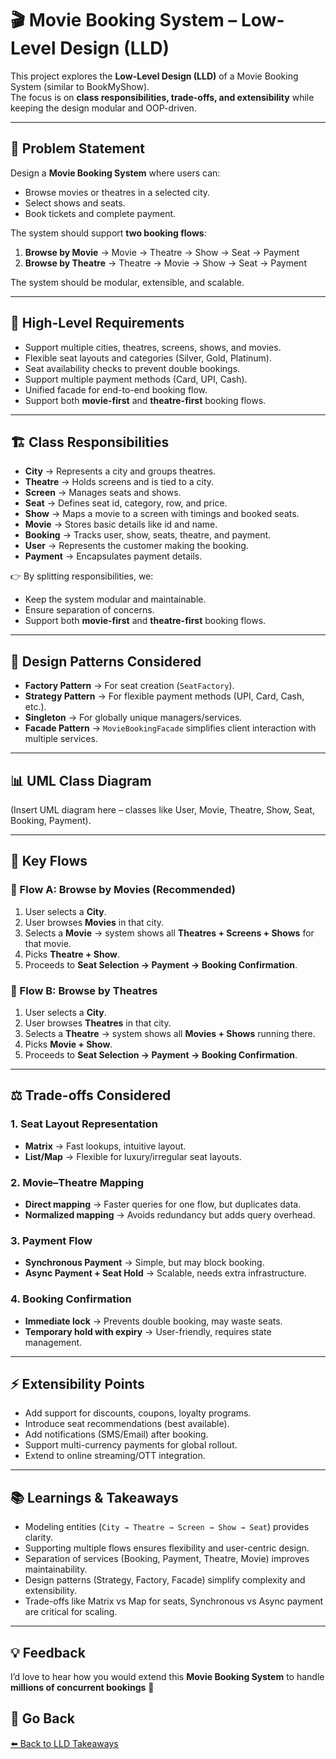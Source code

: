 # 🎬 Movie Booking System – Low-Level Design (LLD)

This project explores the **Low-Level Design (LLD)** of a Movie Booking System (similar to BookMyShow).  
The focus is on **class responsibilities, trade-offs, and extensibility** while keeping the design modular and OOP-driven.

---

## 📌 Problem Statement

Design a **Movie Booking System** where users can:

- Browse movies or theatres in a selected city.
- Select shows and seats.
- Book tickets and complete payment.

The system should support **two booking flows**:
1. **Browse by Movie** → Movie → Theatre → Show → Seat → Payment  
2. **Browse by Theatre** → Theatre → Movie → Show → Seat → Payment  
<!-- The design should support **two different booking flows**:  
1️⃣ **Browse by Movies** → Movie → Theatre → Show → Seat → Payment  
2️⃣ **Browse by Cinemas (Theatres)** → Theatre → Movie → Show → Seat → Payment   -->

The system should be modular, extensible, and scalable.

---

## 🎯 High-Level Requirements

- Support multiple cities, theatres, screens, shows, and movies.
- Flexible seat layouts and categories (Silver, Gold, Platinum).
- Seat availability checks to prevent double bookings.
- Support multiple payment methods (Card, UPI, Cash).
- Unified facade for end-to-end booking flow.
- Support both **movie-first** and **theatre-first** booking flows.

---

## 🏗️ Class Responsibilities

- **City** → Represents a city and groups theatres.
- **Theatre** → Holds screens and is tied to a city.
- **Screen** → Manages seats and shows.
- **Seat** → Defines seat id, category, row, and price.
- **Show** → Maps a movie to a screen with timings and booked seats.
- **Movie** → Stores basic details like id and name.
- **Booking** → Tracks user, show, seats, theatre, and payment.
- **User** → Represents the customer making the booking.
- **Payment** → Encapsulates payment details.

👉 By splitting responsibilities, we:
- Keep the system modular and maintainable.
- Ensure separation of concerns.
- Support both **movie-first** and **theatre-first** booking flows.

---

## 🧩 Design Patterns Considered

- **Factory Pattern** → For seat creation (`SeatFactory`).
- **Strategy Pattern** → For flexible payment methods (UPI, Card, Cash, etc.).
- **Singleton** → For globally unique managers/services.
- **Facade Pattern** → `MovieBookingFacade` simplifies client interaction with multiple services.

---

## 📊 UML Class Diagram

(Insert UML diagram here – classes like User, Movie, Theatre, Show, Seat, Booking, Payment).

---

## 🔄 Key Flows

### 🔹 Flow A: Browse by Movies (Recommended)

1. User selects a **City**.
2. User browses **Movies** in that city.
3. Selects a **Movie** → system shows all **Theatres + Screens + Shows** for that movie.
4. Picks **Theatre + Show**.
5. Proceeds to **Seat Selection → Payment → Booking Confirmation**.

### 🔹 Flow B: Browse by Theatres

1. User selects a **City**.
2. User browses **Theatres** in that city.
3. Selects a **Theatre** → system shows all **Movies + Shows** running there.
4. Picks **Movie + Show**.
5. Proceeds to **Seat Selection → Payment → Booking Confirmation**.

---

## ⚖️ Trade-offs Considered

### 1. Seat Layout Representation
- **Matrix** → Fast lookups, intuitive layout.
- **List/Map** → Flexible for luxury/irregular seat layouts.

### 2. Movie–Theatre Mapping
- **Direct mapping** → Faster queries for one flow, but duplicates data.
- **Normalized mapping** → Avoids redundancy but adds query overhead.

### 3. Payment Flow
- **Synchronous Payment** → Simple, but may block booking.
- **Async Payment + Seat Hold** → Scalable, needs extra infrastructure.

### 4. Booking Confirmation
- **Immediate lock** → Prevents double booking, may waste seats.
- **Temporary hold with expiry** → User-friendly, requires state management.

---

## ⚡ Extensibility Points

- Add support for discounts, coupons, loyalty programs.
- Introduce seat recommendations (best available).
- Add notifications (SMS/Email) after booking.
- Support multi-currency payments for global rollout.
- Extend to online streaming/OTT integration.

---

## 📚 Learnings & Takeaways

- Modeling entities (`City → Theatre → Screen → Show → Seat`) provides clarity.
- Supporting multiple flows ensures flexibility and user-centric design.
- Separation of services (Booking, Payment, Theatre, Movie) improves maintainability.
- Design patterns (Strategy, Factory, Facade) simplify complexity and extensibility.
- Trade-offs like Matrix vs Map for seats, Synchronous vs Async payment are critical for scaling.

---

## 💡 Feedback

I’d love to hear how you would extend this **Movie Booking System** to handle **millions of concurrent bookings** 🚀

## 🔗 Go Back
[⬅️ Back to LLD Takeaways](../../README.md)
